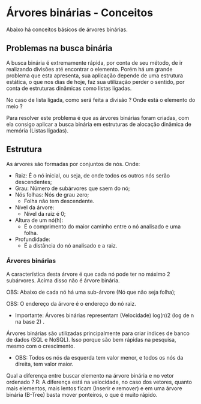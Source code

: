 # Árvores binárias - Conceitos

Abaixo há conceitos básicos de árvores binárias.

## Problemas na busca binária

A busca binária é extremamente rápida, por conta de seu método, de ir realizando divisões até encontrar o elemento. Porém há um grande problema que esta apresenta, sua aplicação depende de uma estrutura estática, o que nos dias de hoje, faz sua utilização perder o sentido, por conta de estruturas dinâmicas como listas ligadas.

No caso de lista ligada, como será feita a divisão ? Onde está o elemento do meio ?

Para resolver este problema é que as árvores binárias foram criadas, com ela consigo aplicar a busca binária em estruturas de alocação dinâmica de memória (Listas ligadas).

## Estrutura

As árvores são formadas por conjuntos de nós. Onde:

* Raiz: É o nó inicial, ou seja, de onde todos os outros nós serão descendentes;
* Grau: Número de subárvores que saem do nó;
* Nós folhas: Nós de grau zero;
  * Folha não tem descendente.
* Nível da árvore:
  * Nível da raiz é 0;
* Altura de um nó(h):
  * É o comprimento do maior caminho entre o nó analisado e uma folha.
* Profundidade:
  * É a distância do nó analisado e a raiz.

### Árvores binárias

A característica desta árvore é que cada nó pode ter no máximo 2 subárvores. Acima disso não é árvore binária.

OBS: Abaixo de cada nó há uma sub-árvore (Nó que não seja folha);

OBS: O endereço da árvore é o endereço do nó raiz.

* Importante: Árvores binárias representam (Velocidade) log(n)2 (log de n na base 2) .

Árvores binárias são utilizadas principalmente para criar índices de banco de dados (SQL e NoSQL). Isso porque são bem rápidas na pesquisa, mesmo com o crescimento.  

* OBS: Todos os nós da esquerda tem valor menor, e todos os nós da direita, tem valor maior.

Qual a diferença entre buscar elemento na árvore binária e no vetor ordenado ?
R: A diferença está na velocidade, no caso dos vetores, quanto mais elementos, mais lentos ficam (Inserir e remover) e em uma árvore binária (B-Tree) basta mover ponteiros, o que é muito rápido.
